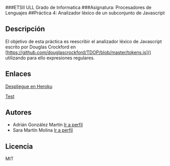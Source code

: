 ###ETSII ULL Grado de Informatica 
###Asignatura: Procesadores de Lenguajes
##Práctica 4: Analizador léxico de un subconjunto de Javascript

## Descripción

El objetivo de esta práctica es reescribir el analizador léxico de Javascript
escrito por Douglas Crockford en [https://github.com/douglascrockford/TDOP/blob/master/tokens.js]() utilizando para ello expresiones regulares.

## Enlaces 

[Despliegue en Heroku](http://p4analisislexico.herokuapp.com)

[Test](http://p4analisislexico.herokuapp.com/tests)

## Autores

  - Adrián González Martín [Ir a perfil](https://github.com/alu4073)
  - Sara Martín Molina [Ir a perfil](https://github.com/alu4102)

## Licencia

MIT

